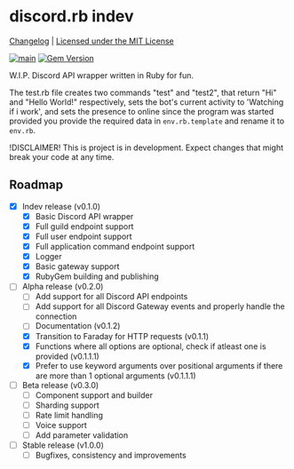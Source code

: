 # discord.rb indev

[Changelog](CHANGELOG.md) | [Licensed under the MIT License](LICENSE)

[![main](https://github.com/hoovad/discord.rb/actions/workflows/main.yml/badge.svg)](https://github.com/hoovad/discord.rb/actions/workflows/main.yml) [![Gem Version](https://badge.fury.io/rb/disrb.svg?icon=si%3Arubygems)](https://badge.fury.io/rb/disrb)

W.I.P. Discord API wrapper written in Ruby for fun.

The test.rb file creates two commands "test" and "test2", that return "Hi" and "Hello World!" respectively, sets the bot's current activity to 'Watching if i work', and sets the presence to online since the program was started provided you provide the required data in `env.rb.template` and rename it to `env.rb`.

!DISCLAIMER! This is project is in development. Expect changes that might break your code at any time.

## Roadmap
- [x] Indev release (v0.1.0)
    - [x] Basic Discord API wrapper
    - [x] Full guild endpoint support
    - [x] Full user endpoint support
    - [x] Full application command endpoint support
    - [x] Logger
    - [x] Basic gateway support
    - [x] RubyGem building and publishing
- [ ] Alpha release (v0.2.0)
  - [ ] Add support for all Discord API endpoints
  - [ ] Add support for all Discord Gateway events and properly handle the connection
  - [ ] Documentation (v0.1.2)
  - [x] Transition to Faraday for HTTP requests (v0.1.1)
  - [x] Functions where all options are optional, check if atleast one is provided (v0.1.1.1)
  - [x] Prefer to use keyword arguments over positional arguments if there are more than 1 optional arguments (v0.1.1.1)
- [ ] Beta release (v0.3.0)
  - [ ] Component support and builder
  - [ ] Sharding support
  - [ ] Rate limit handling
  - [ ] Voice support
  - [ ] Add parameter validation
- [ ] Stable release (v1.0.0)
  - [ ] Bugfixes, consistency and improvements